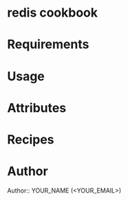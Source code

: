 # redis cookbook

# Requirements

# Usage

# Attributes

# Recipes

# Author

Author:: YOUR_NAME (<YOUR_EMAIL>)
